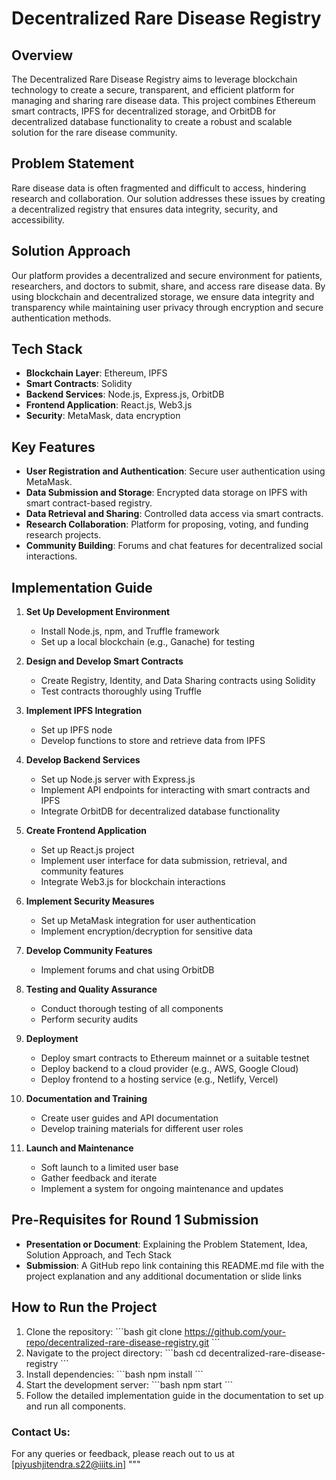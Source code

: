 # Decentralized Rare Disease Registry

## Overview

The Decentralized Rare Disease Registry aims to leverage blockchain technology to create a secure, transparent, and efficient platform for managing and sharing rare disease data. This project combines Ethereum smart contracts, IPFS for decentralized storage, and OrbitDB for decentralized database functionality to create a robust and scalable solution for the rare disease community.

## Problem Statement

Rare disease data is often fragmented and difficult to access, hindering research and collaboration. Our solution addresses these issues by creating a decentralized registry that ensures data integrity, security, and accessibility.

## Solution Approach

Our platform provides a decentralized and secure environment for patients, researchers, and doctors to submit, share, and access rare disease data. By using blockchain and decentralized storage, we ensure data integrity and transparency while maintaining user privacy through encryption and secure authentication methods.

## Tech Stack

- **Blockchain Layer**: Ethereum, IPFS
- **Smart Contracts**: Solidity
- **Backend Services**: Node.js, Express.js, OrbitDB
- **Frontend Application**: React.js, Web3.js
- **Security**: MetaMask, data encryption

## Key Features

- **User Registration and Authentication**: Secure user authentication using MetaMask.
- **Data Submission and Storage**: Encrypted data storage on IPFS with smart contract-based registry.
- **Data Retrieval and Sharing**: Controlled data access via smart contracts.
- **Research Collaboration**: Platform for proposing, voting, and funding research projects.
- **Community Building**: Forums and chat features for decentralized social interactions.

## Implementation Guide

1. **Set Up Development Environment**
   - Install Node.js, npm, and Truffle framework
   - Set up a local blockchain (e.g., Ganache) for testing

2. **Design and Develop Smart Contracts**
   - Create Registry, Identity, and Data Sharing contracts using Solidity
   - Test contracts thoroughly using Truffle

3. **Implement IPFS Integration**
   - Set up IPFS node
   - Develop functions to store and retrieve data from IPFS

4. **Develop Backend Services**
   - Set up Node.js server with Express.js
   - Implement API endpoints for interacting with smart contracts and IPFS
   - Integrate OrbitDB for decentralized database functionality

5. **Create Frontend Application**
   - Set up React.js project
   - Implement user interface for data submission, retrieval, and community features
   - Integrate Web3.js for blockchain interactions

6. **Implement Security Measures**
   - Set up MetaMask integration for user authentication
   - Implement encryption/decryption for sensitive data

7. **Develop Community Features**
   - Implement forums and chat using OrbitDB

8. **Testing and Quality Assurance**
   - Conduct thorough testing of all components
   - Perform security audits

9. **Deployment**
   - Deploy smart contracts to Ethereum mainnet or a suitable testnet
   - Deploy backend to a cloud provider (e.g., AWS, Google Cloud)
   - Deploy frontend to a hosting service (e.g., Netlify, Vercel)

10. **Documentation and Training**
    - Create user guides and API documentation
    - Develop training materials for different user roles

11. **Launch and Maintenance**
    - Soft launch to a limited user base
    - Gather feedback and iterate
    - Implement a system for ongoing maintenance and updates

## Pre-Requisites for Round 1 Submission

- **Presentation or Document**: Explaining the Problem Statement, Idea, Solution Approach, and Tech Stack
- **Submission**: A GitHub repo link containing this README.md file with the project explanation and any additional documentation or slide links

## How to Run the Project

1. Clone the repository:
   \`\`\`bash
   git clone https://github.com/your-repo/decentralized-rare-disease-registry.git
   \`\`\`
2. Navigate to the project directory:
   \`\`\`bash
   cd decentralized-rare-disease-registry
   \`\`\`
3. Install dependencies:
   \`\`\`bash
   npm install
   \`\`\`
4. Start the development server:
   \`\`\`bash
   npm start
   \`\`\`
5. Follow the detailed implementation guide in the documentation to set up and run all components.

### Contact Us:
For any queries or feedback, please reach out to us at [piyushjitendra.s22@iiits.in]
"""
